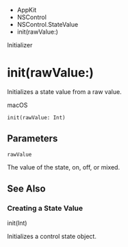 

- AppKit
- NSControl
- NSControl.StateValue
-  init(rawValue:) 

Initializer

# init(rawValue:)

Initializes a state value from a raw value.

macOS

``` source
init(rawValue: Int)
```

## Parameters 

`rawValue`  

The value of the state, on, off, or mixed.

## See Also

### Creating a State Value

init(Int)

Initializes a control state object.

